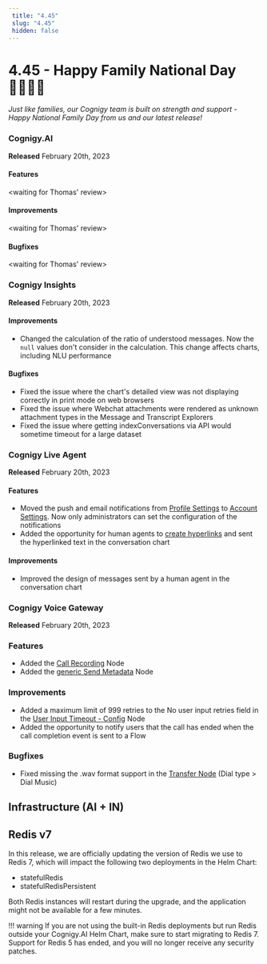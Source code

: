 ```yaml
---
 title: "4.45" 
 slug: "4.45" 
 hidden: false 
---
```


# 4.45 - Happy Family National Day 👨‍👩‍👧‍👦

*Just like families, our Cognigy team is built on strength and support - Happy National Family Day from us and our latest release!*

### Cognigy.AI

**Released** February 20th, 2023

#### Features

<waiting for Thomas' review>

#### Improvements

<waiting for Thomas' review>

#### Bugfixes

<waiting for Thomas' review>

### Cognigy Insights

**Released** February 20th, 2023

#### Improvements

- Changed the calculation of the ratio of understood messages. Now the `null` values don't consider in the calculation. This change affects charts, including NLU performance 

#### Bugfixes

- Fixed the issue where the chart's detailed view was not displaying correctly in print mode on web browsers
- Fixed the issue where Webchat attachments were rendered as unknown attachment types in the Message and Transcript Explorers
- Fixed the issue where getting indexConversations via API would sometime timeout for a large dataset 

### Cognigy Live Agent

**Released** February 20th, 2023

#### Features

- Moved the push and email notifications from [Profile Settings](../live-agent/profile-settings.md) to [Account Settings](../live-agent/account-settings.md). Now only administrators can set the configuration of the notifications
- Added the opportunity for human agents to [create hyperlinks](../live-agent/conversation/conversation-workflow.md#conversation-actions) and sent the hyperlinked text in the conversation chart

#### Improvements

- Improved the design of messages sent by a human agent in the conversation chart 


### Cognigy Voice Gateway

**Released** February 20th, 2023

### Features

- Added the [Call Recording](../ai/flow-nodes/vg/call-recording.md) Node
- Added the [generic Send Metadata](../ai/flow-nodes/generic-voice-nodes/send-meta-data.md) Node

### Improvements

- Added a maximum limit of 999 retries to the No user input retries field in the [User Input Timeout - Config](../ai/flow-nodes/generic-voice-nodes/user-input-timeout-config.md) Node 
- Added the opportunity to notify users that the call has ended when the call completion event is sent to a Flow


### Bugfixes

- Fixed missing the .wav format support in the [Transfer Node](../ai/flow-nodes/vg/transfer.md) (Dial type > Dial Music)

## Infrastructure (AI + IN)

## Redis v7

In this release, we are officially updating the version of Redis we use to Redis 7, which will impact the following two deployments in the Helm Chart:

- statefulRedis
- statefulRedisPersistent

Both Redis instances will restart during the upgrade, and the application might not be available for a few minutes.

!!! warning
    If you are not using the built-in Redis deployments but run Redis outside your Cognigy.AI Helm Chart, make sure to start migrating to Redis 7. Support for Redis 5 has ended, and you will no longer receive any security patches.
